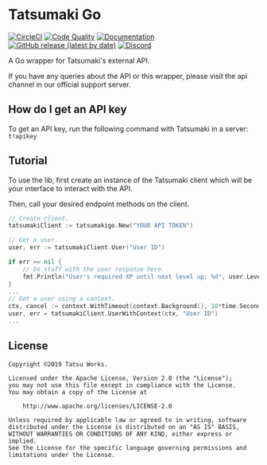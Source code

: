 # Tatsumaki Go 
[![CircleCI](https://img.shields.io/circleci/build/github/tatsuworks/tatsumaki-go/master?logo=circleci&style=flat-square&token=ef3f8f3985ba716ddabea3c9599f19ccd7307a55)](https://circleci.com/gh/tatsuworks/tatsumaki-go)
[![Code Quality](https://img.shields.io/codacy/grade/444a66fab315470a98dc427bf0e6ef4f?logo=codacy&style=flat-square)](https://www.codacy.com/manual/hassieswift621/tatsumaki-go?utm_source=github.com&amp;utm_medium=referral&amp;utm_content=hassieswift621/tatsumaki-go&amp;utm_campaign=Badge_Grade)
[![Documentation](https://img.shields.io/badge/godoc-reference-blue?logo=go&logoColor=%23FFFFFF&style=flat-square)](https://pkg.go.dev/github.com/tatsuworks/tatsumaki-go?tab=doc)
[![GitHub release (latest by date)](https://img.shields.io/github/v/release/tatsuworks/tatsumaki-go?logo=go&logoColor=%23FFFFFF&style=flat-square)](https://github.com/tatsuworks/tatsumaki-go/releases)
[![Discord](https://img.shields.io/discord/173184118492889089?color=%2317A167&label=support&logo=discord&logoColor=%23FFFFFF&style=flat-square)](https://discord.gg/tatsu)

A Go wrapper for Tatsumaki's external API.

If you have any queries about the API or this wrapper,
please visit the api channel in our official support server.

## How do I get an API key
To get an API key, run the following command with Tatsumaki in a server: ``t!apikey``

## Tutorial
To use the lib, first create an instance of the Tatsumaki client which will be 
your interface to interact with the API.

Then, call your desired endpoint methods on the client.

```go
// Create client.
tatsumakiClient := tatsumakigo.New("YOUR API TOKEN")

// Get a user.
user, err := tatsumakiClient.User("User ID")

if err == nil {
	// Do stuff with the user response here.
	fmt.Println("User's required XP until next level up: %d", user.LevelProgress.RequiredXp)
}
...
// Get a user using a context.
ctx, cancel := context.WithTimeout(context.Background(), 10*time.Second)
user, err = tatsumakiClient.UserWithContext(ctx, "User ID")
...
```

## License
```text
Copyright ©2019 Tatsu Works.

Licensed under the Apache License, Version 2.0 (the "License");
you may not use this file except in compliance with the License.
You may obtain a copy of the License at

    http://www.apache.org/licenses/LICENSE-2.0

Unless required by applicable law or agreed to in writing, software
distributed under the License is distributed on an "AS IS" BASIS,
WITHOUT WARRANTIES OR CONDITIONS OF ANY KIND, either express or implied.
See the License for the specific language governing permissions and
limitations under the License.
```